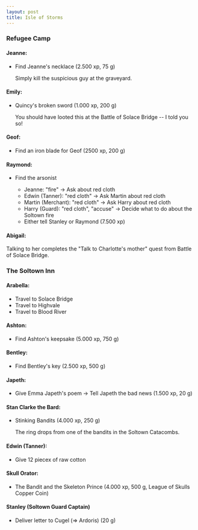 ```yaml
---
layout: post
title: Isle of Storms
---
```


### Refugee Camp

#### Jeanne:
* Find Jeanne's necklace (2.500 xp, 75 g)

    Simply kill the suspicious guy at the graveyard.

#### Emily:
* Quincy's broken sword (1.000 xp, 200 g)

    You should have looted this at the Battle of Solace Bridge -- I told you so!

#### Geof:
* Find an iron blade for Geof (2500 xp, 200 g)

#### Raymond:
* Find the arsonist

    * Jeanne: "fire" -> Ask about red cloth
    * Edwin (Tanner): "red cloth" -> Ask Martin about red cloth
    * Martin (Merchant): "red cloth" -> Ask Harry about red cloth
    * Harry (Guard): "red cloth", "accuse" -> Decide what to do about the Soltown fire
    * Either tell Stanley or Raymond (7.500 xp)

#### Abigail:

Talking to her completes the "Talk to Charlotte's mother" quest from Battle of Solace Bridge.

### The Soltown Inn

#### Arabella:

* Travel to Solace Bridge
* Travel to Highvale
* Travel to Blood River

#### Ashton:

* Find Ashton's keepsake (5.000 xp, 750 g)

#### Bentley:

* Find Bentley's key (2.500 xp, 500 g)

#### Japeth:

* Give Emma Japeth's poem -> Tell Japeth the bad news (1.500 xp, 20 g)

#### Stan Clarke the Bard:

* Stinking Bandits (4.000 xp, 250 g)

    The ring drops from one of the bandits in the Soltown Catacombs.
    
#### Edwin (Tanner):

* Give 12 piecex of raw cotton

#### Skull Orator:

* The Bandit and the Skeleton Prince (4.000 xp, 500 g, League of Skulls Copper Coin)

#### Stanley (Soltown Guard Captain)

* Deliver letter to Cugel (=> Ardoris) (20 g)
